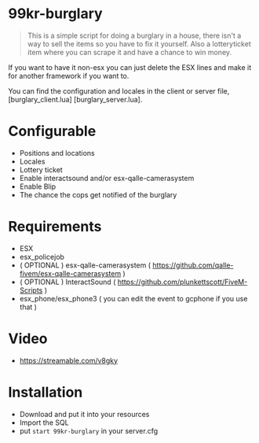 # 99kr-burglary

>This is a simple script for doing a burglary in a house, there isn't a way to sell the items so you have to fix it yourself. Also a lotteryticket item where you can scrape it and have a chance to win money.

If you want to have it non-esx you can just delete the ESX lines and make it for another framework if you want to.
 
 You can find the configuration and locales in the client or server file, [burglary_client.lua] [burglary_server.lua]. 
 
 # Configurable
  - Positions and locations
  - Locales
  - Lottery ticket
  - Enable interactsound and/or esx-qalle-camerasystem
  - Enable Blip
  - The chance the cops get notified of the burglary

 # Requirements
  - ESX
  - esx_policejob
  - ( OPTIONAL ) esx-qalle-camerasystem ( https://github.com/qalle-fivem/esx-qalle-camerasystem )
  - ( OPTIONAL ) InteractSound ( https://github.com/plunkettscott/FiveM-Scripts )
  - esx_phone/esx_phone3 ( you can edit the event to gcphone if you use that )
  
  # Video
  - https://streamable.com/v8gky
  
  # Installation
  - Download and put it into your resources
  - Import the SQL
  - put `start 99kr-burglary` in your server.cfg
